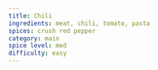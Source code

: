 ```yaml
---
title: Chili
ingredients: meat, chili, tomato, pasta
spices: crush red pepper
category: main
spice level: med
difficulty: easy
---
```

